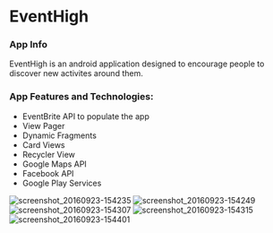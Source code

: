# EventHigh
<h3>App Info</h3>

EventHigh is an android application designed to encourage people to discover new activites around them.

<h3>App Features and Technologies:</h3>
<ul>
<li>EventBrite API to populate the app</li>
<li>View Pager</li>
<li>Dynamic Fragments</li>
<li>Card Views</li>
<li>Recycler View</li>
<li>Google Maps API</li>
<li>Facebook API</li>
<li>Google Play Services</li>
</ul>


![screenshot_20160923-154235](https://cloud.githubusercontent.com/assets/18383811/18807103/f11e8ecc-81f3-11e6-84e8-8f2402a22e72.png)     ![screenshot_20160923-154249](https://cloud.githubusercontent.com/assets/18383811/18807107/f13ba476-81f3-11e6-854b-7b8f91a6cb01.png)
![screenshot_20160923-154307](https://cloud.githubusercontent.com/assets/18383811/18807105/f13a1a7a-81f3-11e6-9b91-82c12910b278.png)     ![screenshot_20160923-154315](https://cloud.githubusercontent.com/assets/18383811/18807106/f13aba3e-81f3-11e6-9108-51c7914f7e95.png)
![screenshot_20160923-154401](https://cloud.githubusercontent.com/assets/18383811/18807104/f138d872-81f3-11e6-90b3-5074749dfa15.png)





